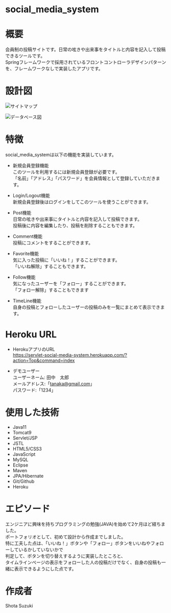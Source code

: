 # social_media_system

# 概要
会員制の投稿サイトです。日常の呟きや出来事をタイトルと内容を記入して投稿できるツールです。  
Springフレームワークで採用されているフロントコントローラデザインパターンを、フレームワークなしで実装したアプリです。

# 設計図
  
![サイトマップ](https://gyazo.com/c53eb7740b1e84bf9c79752092bbad22/raw)

![データベース図](https://gyazo.com/e8ce73256dd4e14b7485d86e899c65f8/raw)


# 特徴
social_media_systemは以下の機能を実装しています。

- 新規会員登録機能  
このツールを利用するには新規会員登録が必要です。  
「名前」「アドレス」「パスワード」を会員情報として登録していただきます。

- Login/Logout機能  
新規会員登録後はログインをしてこのツールを使うことができます。

- Post機能  
日常の呟きや出来事にタイトルと内容を記入して投稿できます。  
投稿後に内容を編集したり、投稿を削除することもできます。

- Comment機能  
投稿にコメントをすることができます。

- Favorite機能  
気に入った投稿に「いいね！」することができます。  
「いいね解除」することもできます。

- Follow機能  
気になったユーザーを「フォロー」することができます。  
「フォロー解除」することもできます

- TimeLine機能  
自身の投稿とフォローしたユーザーの投稿のみを一覧にまとめて表示できます。

# Heroku URL

- HerokuアプリのURL  
https://servlet-social-media-system.herokuapp.com/?action=Top&command=index

- デモユーザー  
ユーザーネーム: 田中　太郎  
メールアドレス:「tanaka@gmail.com」  
パスワード:「1234」


# 使用した技術

   - Java11
   - Tomcat9
   - Servlet/JSP
   - JSTL
   - HTML5/CSS3
   - JavaScript
   - MySQL
   - Eclipse
   - Maven
   - JPA/Hibernate
   - Git/Github
   - Heroku

# エピソード
エンジニアに興味を持ちプログラミングの勉強(JAVA)を始めて2ケ月ほど経ちました。   
ポートフォリオとして、初めて設計から作成までしました。  
特に工夫した点は、「いいね！」ボタンや「フォロー」ボタンをいいねやフォローしているかしていないかで  
判定して、ボタンを切り替えするように実装したところと、  
タイムラインページの表示をフォローした人の投稿だけでなく、自身の投稿も一緒に表示できるようにした点です。  


# 作成者
Shota Suzuki
